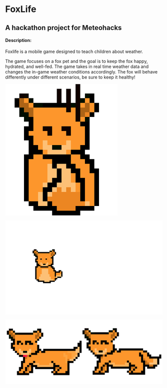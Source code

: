 # FoxLife

## A hackathon project for Meteohacks

#### Description:

Foxlife is a mobile game designed to teach children about weather. 

The game focuses on a fox pet and the goal is to keep the fox happy, hydrated, and well-fed. The game takes in real time weather data and changes the in-game weather conditions accordingly. The fox will behave differently under different scenarios, be sure to keep it healthy!

![unhappy](/fo/Assets/Sprites/somethingwrong.png)

![normal](/fo/Assets/Sprites/blink.png)

![normal](/fo/Assets/Sprites/eat.png)
